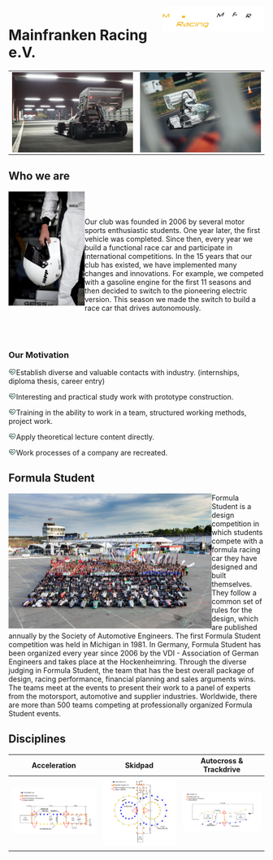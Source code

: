 <img src="MFR_Logo-negativ.png" align="right" width="200"/>

# Mainfranken Racing e.V.  
<table border="0"><tr>
    <td> <img src="MF13.jpg" align="left" width="400"/> </td>
    <td> <img src="MF13_2.jpg" align="right" width="400"/> </td>
 </tr></table>
    


## Who we are
<img src="helm.jpg" align="left" width="150"/><br/><br/><br/>
Our club was founded in 2006 by several motor sports enthusiastic students. One year later, the first vehicle was completed. Since then, every year we build a functional race car and participate in international competitions. 
In the 15 years that our club has existed, we have implemented many changes and innovations. For example, we competed with a gasoline engine for the first 11 seasons and then decided to switch to the pioneering electric version. 
This season we made the switch to build a race car that drives autonomously. <br/><br/><br/><br/>

### Our Motivation
<img src="heart-pulse-line.png" align="left" width="15"/> Establish diverse and valuable contacts with industry. (internships, diploma thesis, career entry) 

<img src="heart-pulse-line.png" align="left" width="15"/> Interesting and practical study work with prototype construction.

<img src="heart-pulse-line.png" align="left" width="15"/> Training in the ability to work in a team, structured working methods, project work. 

<img src="heart-pulse-line.png" align="left" width="15"/> Apply theoretical lecture content directly.

<img src="heart-pulse-line.png" align="left" width="15"/> Work processes of a company are recreated. 

## Formula Student
<img src="formula-student.jpg" align="left" width="400"/> 
Formula Student is a design competition in which students compete with a formula racing car they have designed and built themselves. They follow a common set of rules for the design, which are published annually by the Society of Automotive Engineers. The first Formula Student competition was held in Michigan in 1981. In Germany, Formula Student has been organized every year since 2006 by the VDI - Association of German Engineers and takes place at the Hockenheimring. Through the diverse judging in Formula Student, the team that has the best overall package of design, racing performance, financial planning and sales arguments wins. The teams meet at the events to present their work to a panel of experts from the motorsport, automotive and supplier industries. Worldwide, there are more than 500 teams competing at professionally organized Formula Student events. 


## Disciplines



| Acceleration | Skidpad | Autocross & Trackdrive |
| :-------: | :-----------: | :------------------:|
| ![Acceleration](Acceleration.PNG) | ![Skidpad](Skidpad.PNG) | ![Trackdrive](Trackdrive.PNG) | 
|                  |             |     |
